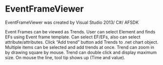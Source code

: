 # EventFrameViewer
EventFrameViewer was created by Visual Studio 2013/ C#/ AFSDK

Event Frames can be viewed as Trends.
User can select Element and finds EFs using Event frame template.
Can select EF/EFs, also can select attribute/attributes.
Click “Add trend” button add Trends to .net chart object.
Multiple items can be selected and add trends at once.
Trend can zoom in by drawing square by mouse.
Trend can double click and display maximum size.
On mouse the line, tool tip shows up (Time and value).


